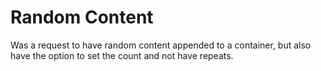 Random Content
==============

Was a request to have random content appended to a container, but also have the option to set the count and not have repeats.